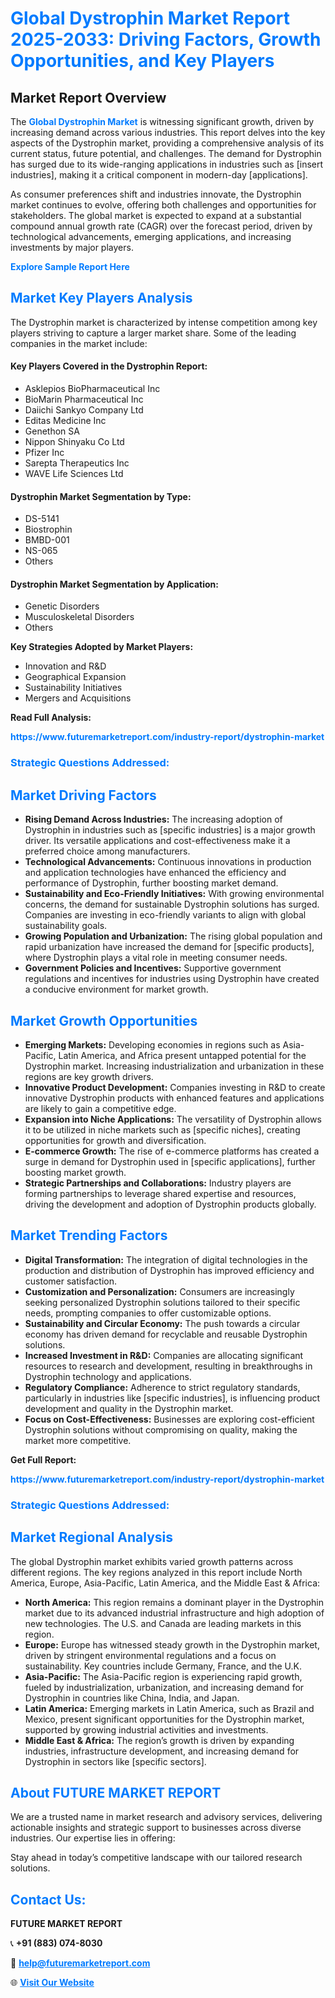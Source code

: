 <h1 style="color: #007BFF;">Global Dystrophin Market Report 2025-2033: Driving Factors, Growth Opportunities, and Key Players</h1>

<section id="overview">
<h2>Market Report Overview</h2>
<p>The <a href="https://www.futuremarketreport.com/industry-report/dystrophin-market" style="color: #007BFF; text-decoration: none;"><strong>Global Dystrophin Market</strong></a> is witnessing significant growth, driven by increasing demand across various industries. This report delves into the key aspects of the Dystrophin market, providing a comprehensive analysis of its current status, future potential, and challenges. The demand for Dystrophin has surged due to its wide-ranging applications in industries such as [insert industries], making it a critical component in modern-day [applications].</p>
<p>As consumer preferences shift and industries innovate, the Dystrophin market continues to evolve, offering both challenges and opportunities for stakeholders. The global market is expected to expand at a substantial compound annual growth rate (CAGR) over the forecast period, driven by technological advancements, emerging applications, and increasing investments by major players.</p>
</section>

<section id="overview">
<p><a href="https://www.futuremarketreport.com/request-sample/reportId=54640" style="color: #007BFF; text-decoration: none;"><strong>Explore Sample Report Here</strong></a></p>
</section>

<section id="key-players">
<h2 style="color: #007BFF;">Market Key Players Analysis</h2>
<p>The Dystrophin market is characterized by intense competition among key players striving to capture a larger market share. Some of the leading companies in the market include:</p>
<h4>Key Players Covered in the Dystrophin Report:</h4>
<ul><li>Asklepios BioPharmaceutical Inc</li><li>BioMarin Pharmaceutical Inc</li><li>Daiichi Sankyo Company Ltd</li><li>Editas Medicine Inc</li><li>Genethon SA</li><li>Nippon Shinyaku Co Ltd</li><li>Pfizer Inc</li><li>Sarepta Therapeutics Inc</li><li>WAVE Life Sciences Ltd</li></ul>
<h4>Dystrophin Market Segmentation by Type:</h4>
<ul><li>DS-5141</li><li>Biostrophin</li><li>BMBD-001</li><li>NS-065</li><li>Others</li></ul>

<h4>Dystrophin Market Segmentation by Application:</h4>
<ul><li>Genetic Disorders</li><li>Musculoskeletal Disorders</li><li>Others</li></ul>
<p><strong>Key Strategies Adopted by Market Players:</strong></p>
<ul>
<li>Innovation and R&D</li>
<li>Geographical Expansion</li>
<li>Sustainability Initiatives</li>
<li>Mergers and Acquisitions</li>
</ul>
</section>

<section>
<p><strong>Read Full Analysis: </strong></p><a href="https://www.futuremarketreport.com/industry-report/dystrophin-market" style="color: #007BFF; text-decoration: none;"><strong>https://www.futuremarketreport.com/industry-report/dystrophin-market</strong></a>
<h3 style="color: #007BFF;">Strategic Questions Addressed:</h3>
</section>

<section id="driving-factors">
<h2 style="color: #007BFF;">Market Driving Factors</h2>
<ul>
<li><strong>Rising Demand Across Industries:</strong> The increasing adoption of Dystrophin in industries such as [specific industries] is a major growth driver. Its versatile applications and cost-effectiveness make it a preferred choice among manufacturers.</li>
<li><strong>Technological Advancements:</strong> Continuous innovations in production and application technologies have enhanced the efficiency and performance of Dystrophin, further boosting market demand.</li>
<li><strong>Sustainability and Eco-Friendly Initiatives:</strong> With growing environmental concerns, the demand for sustainable Dystrophin solutions has surged. Companies are investing in eco-friendly variants to align with global sustainability goals.</li>
<li><strong>Growing Population and Urbanization:</strong> The rising global population and rapid urbanization have increased the demand for [specific products], where Dystrophin plays a vital role in meeting consumer needs.</li>
<li><strong>Government Policies and Incentives:</strong> Supportive government regulations and incentives for industries using Dystrophin have created a conducive environment for market growth.</li>
</ul>
</section>

<section id="growth-opportunities">
<h2 style="color: #007BFF;">Market Growth Opportunities</h2>
<ul>
<li><strong>Emerging Markets:</strong> Developing economies in regions such as Asia-Pacific, Latin America, and Africa present untapped potential for the Dystrophin market. Increasing industrialization and urbanization in these regions are key growth drivers.</li>
<li><strong>Innovative Product Development:</strong> Companies investing in R&D to create innovative Dystrophin products with enhanced features and applications are likely to gain a competitive edge.</li>
<li><strong>Expansion into Niche Applications:</strong> The versatility of Dystrophin allows it to be utilized in niche markets such as [specific niches], creating opportunities for growth and diversification.</li>
<li><strong>E-commerce Growth:</strong> The rise of e-commerce platforms has created a surge in demand for Dystrophin used in [specific applications], further boosting market growth.</li>
<li><strong>Strategic Partnerships and Collaborations:</strong> Industry players are forming partnerships to leverage shared expertise and resources, driving the development and adoption of Dystrophin products globally.</li>
</ul>
</section>

<section id="trending-factors">
<h2 style="color: #007BFF;">Market Trending Factors</h2>
<ul>
<li><strong>Digital Transformation:</strong> The integration of digital technologies in the production and distribution of Dystrophin has improved efficiency and customer satisfaction.</li>
<li><strong>Customization and Personalization:</strong> Consumers are increasingly seeking personalized Dystrophin solutions tailored to their specific needs, prompting companies to offer customizable options.</li>
<li><strong>Sustainability and Circular Economy:</strong> The push towards a circular economy has driven demand for recyclable and reusable Dystrophin solutions.</li>
<li><strong>Increased Investment in R&D:</strong> Companies are allocating significant resources to research and development, resulting in breakthroughs in Dystrophin technology and applications.</li>
<li><strong>Regulatory Compliance:</strong> Adherence to strict regulatory standards, particularly in industries like [specific industries], is influencing product development and quality in the Dystrophin market.</li>
<li><strong>Focus on Cost-Effectiveness:</strong> Businesses are exploring cost-efficient Dystrophin solutions without compromising on quality, making the market more competitive.</li>
</ul>
</section>

<section>
<p><strong>Get Full Report: </strong></p><a href="https://www.futuremarketreport.com/industry-report/dystrophin-market" style="color: #007BFF; text-decoration: none;"><strong>https://www.futuremarketreport.com/industry-report/dystrophin-market</strong></a>
<h3 style="color: #007BFF;">Strategic Questions Addressed:</h3>
</section>


<section id="regional-analysis">
<h2 style="color: #007BFF;">Market Regional Analysis</h2>
<p>The global Dystrophin market exhibits varied growth patterns across different regions. The key regions analyzed in this report include North America, Europe, Asia-Pacific, Latin America, and the Middle East & Africa:</p>
<ul>
<li><strong>North America:</strong> This region remains a dominant player in the Dystrophin market due to its advanced industrial infrastructure and high adoption of new technologies. The U.S. and Canada are leading markets in this region.</li>
<li><strong>Europe:</strong> Europe has witnessed steady growth in the Dystrophin market, driven by stringent environmental regulations and a focus on sustainability. Key countries include Germany, France, and the U.K.</li>
<li><strong>Asia-Pacific:</strong> The Asia-Pacific region is experiencing rapid growth, fueled by industrialization, urbanization, and increasing demand for Dystrophin in countries like China, India, and Japan.</li>
<li><strong>Latin America:</strong> Emerging markets in Latin America, such as Brazil and Mexico, present significant opportunities for the Dystrophin market, supported by growing industrial activities and investments.</li>
<li><strong>Middle East & Africa:</strong> The region’s growth is driven by expanding industries, infrastructure development, and increasing demand for Dystrophin in sectors like [specific sectors].</li>
</ul>
</section>

<footer>
<h2 style="color: #007BFF;">About FUTURE MARKET REPORT</h2>
<p>We are a trusted name in market research and advisory services, delivering actionable insights and strategic support to businesses across diverse industries. Our expertise lies in offering:</p>

<p>Stay ahead in today’s competitive landscape with our tailored research solutions.</p>

<h2 style="color: #007BFF;">Contact Us:</h2>
<p><strong>FUTURE MARKET REPORT</strong></p>
<p>📞 <strong>+91 (883) 074-8030</strong></p>
<p>📧 <strong><a href="mailto:help@futuremarketreport.com" style="color: #007BFF;">help@futuremarketreport.com</a></strong></p>
<p>🌐 <strong><a href="https://www.futuremarketreport.com/" style="color: #007BFF;">Visit Our Website</a></strong></p>
</footer>